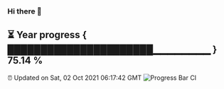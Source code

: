 ### Hi there 👋
⏳ Year progress { ██████████████████████▁▁▁▁▁▁▁▁ } 75.14 %
---
⏰ Updated on Sat, 02 Oct 2021 06:17:42 GMT
![Progress Bar CI](https://github.com/liununu/liununu/workflows/Progress%20Bar%20CI/badge.svg)
